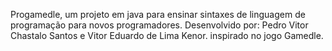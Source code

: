 Progamedle, um projeto em java para ensinar sintaxes de linguagem de programação para novos programadores.
Desenvolvido por: Pedro Vitor Chastalo Santos e Vitor Eduardo de Lima Kenor.
inspirado no jogo Gamedle.
